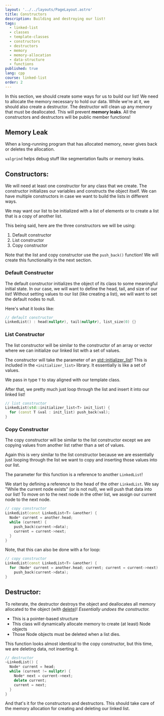 ```yaml
---
layout: '../../layouts/PageLayout.astro'
title: Constructors
description: Building and destroying our list!
tags:
  - linked-list
  - classes
  - template-classes
  - constructors
  - destructors
  - memory
  - memory-allocation
  - data-structure
  - functions
published: true
lang: cpp
course: linked-list
order: 2
---
```


In this section, we should create some ways for us to build our list! We need to allocate the memory necessary to hold our data. While we're at it, we should also create a destructor. The destructor will clean up any memory that must be deallocated. This will prevent **memory leaks**. All the constructors and destructors will be public member functions!

## Memory Leak
When a long-running program that has allocated memory, never gives back or deletes the allocation.

`valgrind` helps debug stuff like segmentation faults or memory leaks.

## Constructors:
We will need at least one constructor for any class that we create. The constructor initializes our variables and constructs the object itself. We can have multiple constructors in case we want to build the lists in different ways.

We may want our list to be initialized with a list of elements or to create a list that is a copy of another list.

This being said, here are the three constructors we will be using:
1. Default constructor
2. List constructor
3. Copy constructor

Note that the list and copy constructor use the `push_back()` function! We will create this functionality in the next section.

### Default Constructor
The default constructor initializes the object of its class to some meaningful initial state. In our case, we will want to define the head, tail, and size of our list! Without setting values to our list (like creating a list), we will want to set the default nodes to null.

Here's what it looks like:
```cpp
// default constructor
LinkedList() : head(nullptr), tail(nullptr), list_size(0) {}
```

### List Constructor
The list constructor will be similar to the constructor of an array or vector where we can initialize our linked list with a set of values.

The constructor will take the parameter of an [std::initializer_list](https://en.cppreference.com/w/cpp/utility/initializer_list)! This is included in the `<initializer_list>` library. It essentially is like a set of values.

We pass in type `T` to stay aligned with our template class.

After that, we pretty much just loop through the list and insert it into our linked list!
```cpp
// list constructor
LinkedList(std::initializer_list<T> init_list) {
  for (const T &val : init_list) push_back(val);
}
```

### Copy Constructor
The copy constructor will be similar to the list constructor except we are copying values from another list rather than a set of values.

Again this is very similar to the list constructor because we are essentially just looping through the list we want to copy and inserting those values into our list.

The parameter for this function is a reference to another `LinkedList`!

We start by defining a reference to the head of the other `LinkedList`. We say "While the current node exists" (or is not null), we will push that data into our list! To move on to the next node in the other list, we assign our current node to the next node.
```cpp
// copy constructor
LinkedList(const LinkedList<T> &another) {
  Node* current = another.head;
  while (current) {
    push_back(current->data);
    current = current->next;
  }
}
```
Note, that this can also be done with a for loop:
```cpp
// copy constructor
LinkedList(const LinkedList<T> &another) {
  for (Node* current = another.head; current; current = current->next)
    push_back(current->data);
}
```

## Destructor:
To reiterate, the destructor destroys the object and deallocates all memory allocated to the object (with [delete](https://www.geeksforgeeks.org/delete-in-c/))!
_Essentially undoes the constructor._
* This is a pointer-based structure
* This class will dynamically allocate memory to create (at least) Node objects
* Those Node objects must be deleted when a list dies.

This function looks almost identical to the copy constructor, but this time, we are deleting data, not inserting it.
```cpp
// destructor
~LinkedList() {
  Node* current = head;
  while (current != nullptr) {
    Node* next = current->next;
    delete current;
    current = next;
  }
}
```

And that's it for the constructors and destructors. This should take care of the memory allocation for creating and deleting our linked list.